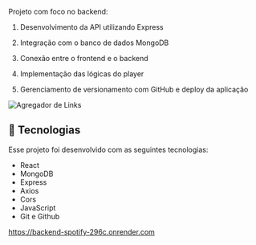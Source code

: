 
Projeto com foco no backend:

1. Desenvolvimento da API utilizando Express  
2. Integração com o banco de dados MongoDB  
3. Conexão entre o frontend e o backend  
4. Implementação das lógicas do player  
5. Gerenciamento de versionamento com GitHub e deploy da aplicação

   <p align="center">
  <img alt="Agregador de Links" src="https://i.ibb.co/4ZrQ9BVT/spotify.jpg">
</p>

## 🚀 Tecnologias

Esse projeto foi desenvolvido com as seguintes tecnologias:

- React
- MongoDB
- Express
- Axios
- Cors
- JavaScript
- Git e Github

 https://backend-spotify-296c.onrender.com
 
